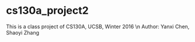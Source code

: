 # cs130a_project2

This is a class project of CS130A, UCSB, Winter 2016 \n
Author: Yanxi Chen, Shaoyi Zhang